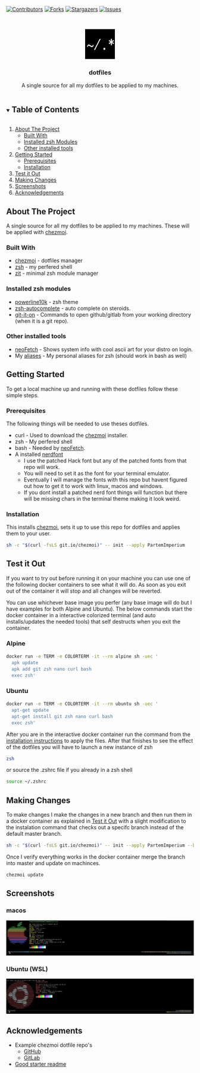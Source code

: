 <!-- PROJECT SHIELDS -->
[![Contributors][contributors-shield]][contributors-url]
[![Forks][forks-shield]][forks-url]
[![Stargazers][stars-shield]][stars-url]
[![Issues][issues-shield]][issues-url]

<!-- PROJECT LOGO -->
<br />
<p align="center">
  <a href="https://github.com/PartemImperium/dotfiles">
    <img src="images/logo.png" alt="Logo" width="80" height="80">
  </a>

  <h3 align="center">dotfiles</h3>

  <p align="center">A single source for all my dotfiles to be applied to my machines.<br /></p>
</p>

<!-- TABLE OF CONTENTS -->
<details open="open">
  <summary><h2 style="display: inline-block">Table of Contents</h2></summary>
  <ol>
    <li>
      <a href="#about-the-project">About The Project</a>
      <ul>
        <li><a href="#built-with">Built With</a></li>
        <li><a href="#installed-zsh-modules">Installed zsh Modules</a></li>
        <li><a href="#other-installed-tools">Other installed tools</a></li>
      </ul>
    </li>
    <li>
      <a href="#getting-started">Getting Started</a>
      <ul>
        <li><a href="#prerequisites">Prerequisites</a></li>
        <li><a href="#installation">Installation</a></li>
      </ul>
    </li>
    <li><a href="#test-it-out">Test it Out</a></li>
    <li><a href="#making-changes">Making Changes</a></li>
    <li><a href="#screenshots">Screenshots</a></li>
    <li><a href="#acknowledgements">Acknowledgements</a></li>
  </ol>
</details>

<!-- ABOUT THE PROJECT -->
## About The Project
A single source for all my dotfiles to be applied to my machines. These will be applied with [chezmoi](https://github.com/twpayne/chezmoi).


### Built With

* [chezmoi](https://github.com/twpayne/chezmoi) - dotfiles manager
* [zsh](https://www.zsh.org/) - my perfered shell
* [zit](https://github.com/thiagokokada/zit) - minimal zsh module manager

### Installed zsh modules
* [powerline10k](https://github.com/romkatv/powerlevel10k) - zsh theme
* [zsh-autocomplete](https://github.com/marlonrichert/zsh-autocomplete.git) - auto complete on steroids.
* [git-it-on](https://github.com/peterhurford/git-it-on.zsh) - Commands to open github/gitlab from your working directory (when it is a git repo).

### Other installed tools
* [neoFetch](https://github.com/dylanaraps/neofetch) - Shows system info with cool ascii art for your distro on login.
* My [aliases](dot_aliases) - My personal aliases for zsh (should work in bash as well)

<!-- GETTING STARTED -->
## Getting Started

To get a local machine up and running with these dotfiles follow these simple steps.

### Prerequisites

The following things will be needed to use theses dotfiles.
* curl - Used to download the [chezmoi](https://github.com/twpayne/chezmoi) installer.
* zsh - My perfered shell
* bash - Needed by [neoFetch](https://github.com/dylanaraps/neofetch).
* A installed [nerdfont](https://github.com/ryanoasis/nerd-fonts)
  * I use the patched Hack font but any of the patched fonts from that repo will work.
  * You will need to set it as the font for your terminal emulator.
  * Eventually I will manage the fonts with this repo but havent figured out how to get it to work with linux, macos and windows.
  * If you dont install a patched nerd font things will function but there will be missing chars in the terminal theme making it look weird.

### Installation

This installs [chezmoi](https://github.com/twpayne/chezmoi), sets it up to use this repo for dotfiles and applies them to your user.
```zsh
sh -c "$(curl -fsLS git.io/chezmoi)" -- init --apply PartemImperium 
```

## Test it Out
If you want to try out before running it on your machine you can use one of the following docker containers to see what it will do. As soon as you exit out of the container it will stop and all changes will be reverted.

You can use whichever base image you perfer (any base image will do but I have examples for both Alpine and Ubuntu). The below commands start the docker container in a interactive colorized terminal (and auto installs/updates the needed tools) that self destructs when you exit the container.

### Alpine
```zsh
docker run -e TERM -e COLORTERM -it --rm alpine sh -uec '
  apk update
  apk add git zsh nano curl bash
  exec zsh'
```

### Ubuntu
```zsh
docker run -e TERM -e COLORTERM -it --rm ubuntu sh -uec '
  apt-get update
  apt-get install git zsh nano curl bash
  exec zsh'
```
After you are in the interactive docker container run the command from the [installation instructions](#installation) to apply the files. After that finishes to see the effect of the dotfiles you will have to launch a new instance of zsh 
```zsh
zsh
```
or source the .zshrc file if you already in a zsh shell
```zsh
source ~/.zshrc
```
## Making Changes
To make changes I make the changes in a new branch and then run them in a docker container as explained in [Test it Out](#test-it-out) with a slight modification to the instalation command that checks out a specifc branch instead of the default master branch.
```zsh
sh -c "$(curl -fsLS git.io/chezmoi)" -- init --apply PartemImperium --branch feature/my-super-awesome-addition
```
Once I verify everything works in the docker container merge the branch into master and update on machinces.
```zsh
chezmoi update
```

## Screenshots

### macos
![](images/mac-screenshot.png)

### Ubuntu (WSL)
![](images/ubuntu-wsl-screenshot.png)

<!-- ACKNOWLEDGEMENTS -->
## Acknowledgements

* Example chezmoi dotfile repo's
    * [GitHub](https://github.com/topics/chezmoi?o=desc&s=updated)
    * [GitLab](https://gitlab.com/search?search=chezmoi)
* [Good starter readme](https://github.com/othneildrew/Best-README-Template)

<!-- MARKDOWN LINKS & IMAGES -->
<!-- https://www.markdownguide.org/basic-syntax/#reference-style-links -->
[contributors-shield]: https://img.shields.io/github/contributors/PartemImperium/repo.svg?style=for-the-badge
[contributors-url]: https://github.com/PartemImperium/dotfiles/graphs/contributors
[forks-shield]: https://img.shields.io/github/forks/PartemImperium/repo.svg?style=for-the-badge
[forks-url]: https://github.com/PartemImperium/dotfiles/network/members
[stars-shield]: https://img.shields.io/github/stars/PartemImperium/repo.svg?style=for-the-badge
[stars-url]: https://github.com/PartemImperium/dotfiles/stargazers
[issues-shield]: https://img.shields.io/github/issues/PartemImperium/repo.svg?style=for-the-badge
[issues-url]: https://github.com/PartemImperium/dotfiles/issues
